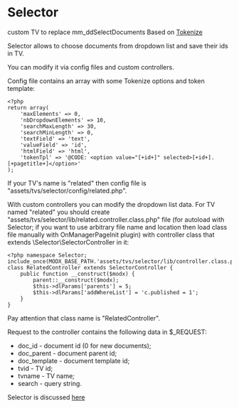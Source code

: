 # Selector
custom TV to replace mm_ddSelectDocuments
Based on [Tokenize](https://www.zellerda.com/projects/jquery/tokenize)

Selector allows to choose documents from dropdown list and save their ids in TV.

You can modify it via config files and custom controllers. 

Config file contains an array with some Tokenize options and token template:
```
<?php
return array(
    'maxElements' => 0,
    'nbDropdownElements' => 10,
    'searchMaxLength' => 30,
    'searchMinLength' => 0,
    'textField' => 'text',
    'valueField' => 'id',
    'htmlField' => 'html',
    'tokenTpl' => '@CODE: <option value="[+id+]" selected>[+id+]. [+pagetitle+]</option>'
);
```

If your TV's name is "related" then config file is "assets/tvs/selector/config/related.php".

With custom controllers you can modify the dropdown list data. For TV named "related" you should create "assets/tvs/selector/lib/related.controller.class.php" file (for autoload with Selector; if you want to use arbitrary file name and location then load class file manually with OnManagerPageInit plugin) with controller class that extends \Selector\SelectorController in it:
```
<?php namespace Selector;
include_once(MODX_BASE_PATH.'assets/tvs/selector/lib/controller.class.php');
class RelatedController extends SelectorController {
    public function __construct($modx) {
        parent::__construct($modx);
        $this->dlParams['parents'] = 5;
        $this->dlParams['addWhereList'] = 'c.published = 1';
    }
}
```

Pay attention that class name is "RelatedController".

Request to the controller contains the following data in $_REQUEST:
* doc_id - document id (0 for new documents);
* doc_parent - document parent id;
* doc_template - document template id;
* tvid - TV id;
* tvname - TV name;
* search - query string.

Selector is discussed [here](http://modx.im/blog/addons/3461.html)